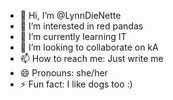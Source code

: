 - 👋 Hi, I’m @LynnDieNette
- 👀 I’m interested in red pandas
- 🌱 I’m currently learning IT
- 💞️ I’m looking to collaborate on kA
- 📫 How to reach me: Just write me
- 😄 Pronouns: she/her
- ⚡ Fun fact: I like dogs too :) 

<!---
LynnDieNette/LynnDieNette is a ✨ special ✨ repository because its `README.md` (this file) appears on your GitHub profile.
You can click the Preview link to take a look at your changes.
--->
